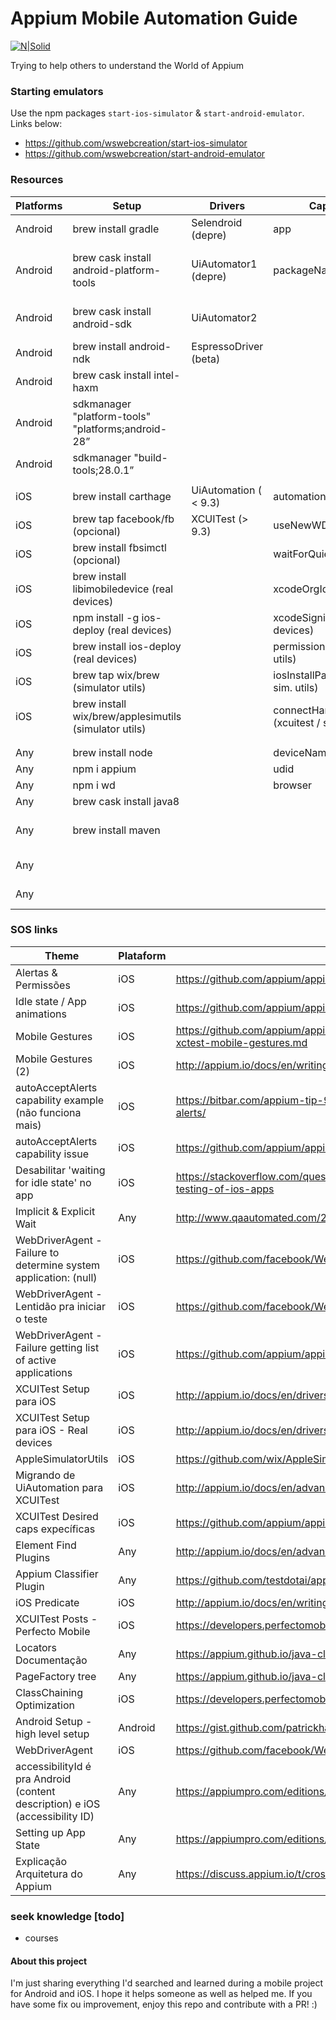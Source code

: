 # Appium Mobile Automation Guide
[![N|Solid](https://www.keytorc.com/wp-content/uploads/2014/08/appium.png)](http://appium.io)

Trying to help others to understand the World of Appium

### Starting emulators

Use the npm packages `start-ios-simulator` & `start-android-emulator`. Links below:
- https://github.com/wswebcreation/start-ios-simulator
- https://github.com/wswebcreation/start-android-emulator

### Resources

|Platforms|Setup                                                |Drivers              |Capabilities                                   |Locators                               |Waits       |Actions |Gestures             |
|---------|-----------------------------------------------------|---------------------|-----------------------------------------------|---------------------------------------|------------|--------|---------------------|
|Android  |brew install gradle                                  |Selendroid (depre)   |app                                            |id                                     |            |        |scroll (TouchActions)|
|Android  |brew cask install android-platform-tools             |UiAutomator1 (depre) |packageName                                    |Android UiAutomator (UiAutomator2 only)|            |        |swipe (TouchActions) |
|Android  |brew cask install android-sdk                        |UiAutomator2         |                                               |Android View Tag (Espresso only)       |            |        |                     |
|Android  |brew install android-ndk                             |EspressoDriver (beta)|                                               |                                       |            |        |                     |
|Android  |brew cask install intel-haxm                         |                     |                                               |                                       |            |        |                     |
|Android  |sdkmanager "platform-tools" "platforms;android-28”   |                     |                                               |                                       |            |        |                     |
|Android  |sdkmanager "build-tools;28.0.1”                      |                     |                                               |                                       |            |        |                     |
|         |                                                     |                     |                                               |                                       |            |        |                     |
|iOS      |brew install carthage                                |UiAutomation ( < 9.3)|automationName                                 |iOS Predicate                          |            |        |scroll (js executor) |
|iOS      |brew tap facebook/fb (opcional)                      |XCUITest (> 9.3)     |useNewWDA                                      |iOS ClassChain                         |            |        |swipe (js executor)  |
|iOS      |brew install fbsimctl (opcional)                     |                     |waitForQuiescence                              |IOS UIAutomation                       |            |        |                     |
|iOS      |brew install libimobiledevice (real devices)         |                     |xcodeOrgId (real devices)                      |                                       |            |        |                     |
|iOS      |npm install -g ios-deploy (real devices)             |                     |xcodeSigningId (real devices)                  |                                       |            |        |                     |
|iOS      |brew install ios-deploy (real devices)               |                     |permissions (xcuitest / sim. utils)            |                                       |            |        |                     |
|iOS      |brew tap wix/brew (simulator utils)                  |                     |iosInstallPause (xcuitest / sim. utils)        |                                       |            |        |                     |
|iOS      |brew install wix/brew/applesimutils (simulator utils)|                     |connectHardwareKeyboard (xcuitest / sim. utils)|                                       |            |        |                     |
|         |                                                     |                     |                                               |                                       |            |        |                     |
|         |                                                     |                     |                                               |                                       |            |        |                     |
|Any      |brew install node                                    |                     |deviceName                                     |accessibilityId                        |implicitWait|click   |                     |
|Any      |npm i appium                                         |                     |udid                                           |className                              |explicitWait|sendKeys|                     |
|Any      |npm i wd                                             |                     |browser                                        |name                                   |            |        |                     |
|Any      |brew cask install java8                              |                     |                                               |xpath                                  |            |        |                     |
|Any      |brew install maven                                   |                     |                                               |-custom (usando find plugins)          |            |        |                     |
|Any      |                                                     |                     |                                               |Image (base 64)                        |            |        |                     |
|Any      |                                                     |                     |                                               |priority (page factory order)          |            |        |                     |



### SOS links

|Theme   |Plataform                                           |Reference              |
|-------|-----------------------------------------------------|---------------------|
|Alertas & Permissões|iOS                                                  |https://github.com/appium/appium-xcuitest-driver/pull/750|
|Idle state / App animations |iOS                                                  |https://github.com/appium/appium/issues/8929|
|Mobile Gestures|iOS                                                  |https://github.com/appium/appium/blob/master/docs/en/writing-running-appium/ios/ios-xctest-mobile-gestures.md|
|Mobile Gestures (2)|iOS                                                  |http://appium.io/docs/en/writing-running-appium/ios/ios-xctest-mobile-gestures/index.html|
|autoAcceptAlerts capability example (não funciona mais)|iOS                                                  |https://bitbar.com/appium-tip-9-how-to-automatically-dismiss-dialogs-and-autoaccept-alerts/|
|autoAcceptAlerts capability issue|iOS                                                  |https://github.com/appium/appium/issues/6863|
|Desabilitar 'waiting for idle state' no app|iOS                                                  |https://stackoverflow.com/questions/41277026/disabling-waiting-for-idle-state-in-ui-testing-of-ios-apps|
|Implicit & Explicit Wait|Any                                                  |http://www.qaautomated.com/2016/11/implicit-explicit-wait-with-appium.html|
|WebDriverAgent - Failure to determine system application: (null)|iOS                                                  |https://github.com/facebook/WebDriverAgent/issues/1013|
|WebDriverAgent - Lentidão pra iniciar o teste|iOS                                                  |https://github.com/facebook/WebDriverAgent/issues/1047|
|WebDriverAgent - Failure getting list of active applications|iOS                                                  |https://github.com/appium/appium/issues/11923|
|XCUITest Setup para iOS|iOS                                                  |http://appium.io/docs/en/drivers/ios-xcuitest/#migrating-from-the-uiautomation-driver|
|XCUITest Setup para iOS - Real devices|iOS                                                  |http://appium.io/docs/en/drivers/ios-xcuitest-real-devices/|
|AppleSimulatorUtils|iOS                                                  |https://github.com/wix/AppleSimulatorUtils|
|Migrando de UiAutomation para XCUITest|iOS                                                  |http://appium.io/docs/en/advanced-concepts/migrating-to-xcuitest/index.html|
|XCUITest Desired caps expecíficas|iOS                                                  |https://github.com/appium/appium-xcuitest-driver#desired-capabilities|
|Element Find Plugins|Any                                                  |http://appium.io/docs/en/advanced-concepts/element-finding-plugins/index.html|
|Appium Classifier Plugin|Any                                                  |https://github.com/testdotai/appium-classifier-plugin|
|iOS Predicate|iOS                                                  |http://appium.io/docs/en/writing-running-appium/ios/ios-predicate/index.html|
|XCUITest Posts - Perfecto Mobile|iOS                                                  |https://developers.perfectomobile.com/display/TT/XCUITest+Automation|
|Locators Documentação|Any                                                  |https://appium.github.io/java-client/io/appium/java_client/pagefactory/HowToUseLocators.html|
|PageFactory tree|Any                                                  |https://appium.github.io/java-client/io/appium/java_client/pagefactory/package-tree.html|
|ClassChaining Optimization|iOS                                                  |https://developers.perfectomobile.com/display/TT/XCUITest+Class+Chaining+and+Optimization|
|Android Setup - high level setup|Android                                              |https://gist.github.com/patrickhammond/4ddbe49a67e5eb1b9c03|
|WebDriverAgent|iOS                                                  |https://github.com/facebook/WebDriverAgent|
|accessibilityId é pra Android (content description) e iOS (accessibility ID)|Any                                                  |https://appiumpro.com/editions/20|
|Setting up App State|Any                                                  |https://appiumpro.com/editions/023|
|Explicação Arquitetura do Appium|Any                                                  |https://discuss.appium.io/t/cross-platform-mobile-test-automation-using-appium/14810|

### seek knowledge [todo]

- courses

#### About this project
I'm just sharing everything I'd searched and learned during a mobile project for Android and iOS. I hope it helps someone as well as helped me. If you have some fix ou improvement, enjoy this repo and contribute with a PR! :)
